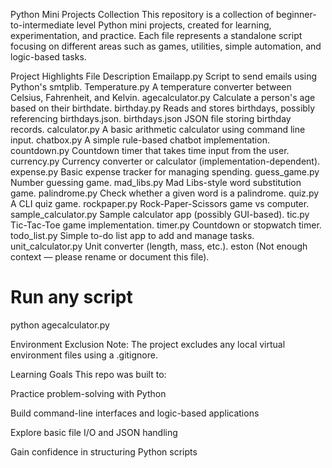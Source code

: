  Python Mini Projects Collection
This repository is a collection of beginner-to-intermediate level Python mini projects, created for learning, experimentation, and practice. Each file represents a standalone script focusing on different areas such as games, utilities, simple automation, and logic-based tasks.

Project Highlights
File	Description
Emailapp.py	Script to send emails using Python's smtplib.
Temperature.py	A temperature converter between Celsius, Fahrenheit, and Kelvin.
agecalculator.py	Calculate a person's age based on their birthdate.
birthday.py	Reads and stores birthdays, possibly referencing birthdays.json.
birthdays.json	JSON file storing birthday records.
calculator.py	A basic arithmetic calculator using command line input.
chatbox.py	A simple rule-based chatbot implementation.
countdown.py	Countdown timer that takes time input from the user.
currency.py	Currency converter or calculator (implementation-dependent).
expense.py	Basic expense tracker for managing spending.
guess_game.py	Number guessing game.
mad_libs.py	Mad Libs-style word substitution game.
palindrome.py	Check whether a given word is a palindrome.
quiz.py	A CLI quiz game.
rockpaper.py	Rock-Paper-Scissors game vs computer.
sample_calculator.py	Sample calculator app (possibly GUI-based).
tic.py	Tic-Tac-Toe game implementation.
timer.py	Countdown or stopwatch timer.
todo_list.py	Simple to-do list app to add and manage tasks.
unit_calculator.py	Unit converter (length, mass, etc.).
eston	(Not enough context — please rename or document this file).


# Run any script
python agecalculator.py

Environment Exclusion
Note: The project excludes any local virtual environment files using a .gitignore.

Learning Goals
This repo was built to:

Practice problem-solving with Python

Build command-line interfaces and logic-based applications

Explore basic file I/O and JSON handling

Gain confidence in structuring Python scripts
